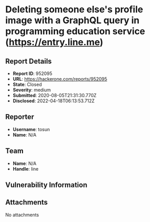 # Deleting someone else's profile image with a GraphQL query in programming education service (https://entry.line.me)

## Report Details
- **Report ID**: 952095
- **URL**: https://hackerone.com/reports/952095
- **State**: Closed
- **Severity**: medium
- **Submitted**: 2020-08-05T21:31:30.770Z
- **Disclosed**: 2022-04-18T06:13:53.712Z

## Reporter
- **Username**: tosun
- **Name**: N/A

## Team
- **Name**: N/A
- **Handle**: line

## Vulnerability Information


## Attachments
No attachments
